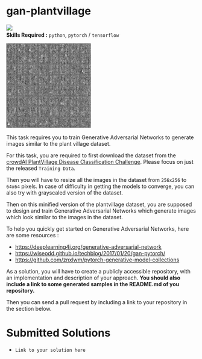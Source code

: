 # gan-plantvillage
![](https://img.shields.io/badge/difficulty-hard-red.svg)   
**Skills Required :** `python`, `pytorch` / `tensorflow`   

![gan-animation](images/gan.gif)

This task requires you to train Generative Adversarial Networks to generate images similar to the plant village dataset.

For this task, you are required to first download the dataset from the [crowdAI PlantVillage Disease Classification Challenge](https://www.crowdai.org/challenges/plantvillage-disease-classification-challenge). Please focus on just the released `Training Data`.

Then you will have to resize all the images in the dataset from `256x256` to `64x64` pixels. In case of difficulty in getting the models to converge, you can also try with grayscaled version of the dataset.

Then on this minified version of the plantvillage dataset, you are supposed to design and train Generative Adversarial Networks which generate images which look similar to the images in the dataset.

To help you quickly get started on Generative Adversarial Networks, here are some resources :

* https://deeplearning4j.org/generative-adversarial-network
* https://wiseodd.github.io/techblog/2017/01/20/gan-pytorch/
* https://github.com/znxlwm/pytorch-generative-model-collections

As a solution, you will have to create a publicly accessible repository, with an implementation and description of your approach.
**You should also include a link to some generated samples in the README.md of you repository.**

Then you can send a pull request by including a link to your repository in the section below.

# Submitted Solutions
* `Link to your solution here`
